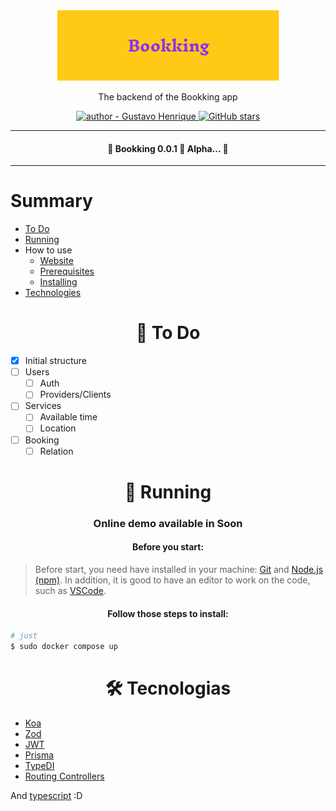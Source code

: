 <div align="center">
    <img src="../.github/Banner.jpg" alt="header Busytrip app"/>
    <p>The backend of the Bookking app</p>
    <a href="https://github.com/eoguvo" >
        <img src="https://img.shields.io/badge/author-Gustavo%20Henrique-blue?style=for-the-badge" alt="author - Gustavo Henrique" />
    </a>
    <a href="https://github.com/eoguvo/bookking/stargazers"><img alt="GitHub stars" src="https://img.shields.io/github/stars/eoguvo/bookking?style=for-the-badge"></a>
</div>

<hr />

<div align="center">
    <h4>🚧 Bookking 0.0.1 🚀 Alpha... 🚧</h4>
</div>

<hr />

Summary
=================
<!--ts-->
   * [To Do](#todo)
   * [Running](#rodando)
   * How to use
      * [Website](#deploy)
      * [Prerequisites](#prerequisites)
      * [Installing](#install)
   * [Technologies](#techs)
<!--te-->

<div id="todo" align="center">
    <h1>📝 To Do</h1>
</div>

- [X] Initial structure
- [ ] Users
  - [ ] Auth
  - [ ] Providers/Clients
- [ ] Services
  - [ ] Available time
  - [ ] Location
- [ ] Booking
  - [ ] Relation

<div id="rodando" align="center">
    <h1>🎲 Running</h1>
</div>

<h3 align="center">Online demo available in Soon<a id="deploy" alt="deploy not ready" href=""></a></h3>

<div id="prerequisites" align="center">
    <h4>Before you start:</h4>
</div>

> Before start, you need have installed in your machine:
[Git](https://git-scm.com) and [Node.js (npm)](https://nodejs.org/en/).
> In addition, it is good to have an editor to work on the code, such as [VSCode](https://code.visualstudio.com/).

<div id="install" align="center">
    <h4>
        Follow those steps to install:
    </h4>
</div>

```bash
# just
$ sudo docker compose up
```

<div id="techs" align="center">
    <h1>🛠 Tecnologias</h1>
</div>

- [Koa](https://koajs.com/)
- [Zod](https://zod.dev/)
- [JWT](https://jwt.io/)
- [Prisma](https://www.prisma.io/)
- [TypeDI](https://github.com/typestack/typedi)
- [Routing Controllers](https://github.com/typestack/routing-controllers/)

And [typescript](https://www.typescriptlang.org/)  :D

